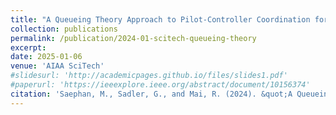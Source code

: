 ```yaml
---
title: "A Queueing Theory Approach to Pilot-Controller Coordination for m:N Operations"
collection: publications
permalink: /publication/2024-01-scitech-queueing-theory
excerpt: 
date: 2025-01-06
venue: 'AIAA SciTech'
#slidesurl: 'http://academicpages.github.io/files/slides1.pdf'
#paperurl: 'https://ieeexplore.ieee.org/abstract/document/10156374'
citation: 'Saephan, M., Sadler, G., and Mai, R. (2024). &quot;A Queueing Theory Approach to Pilot-Controller Coordination for m:N Operations.&quot; <i>2025 AIAA SciTech</i>. (under review).'
---
```

